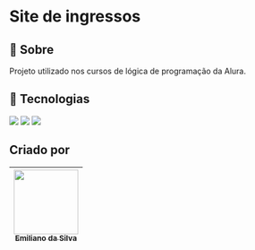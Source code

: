 <h1>Site de ingressos</h1>

<h2>&#128221; Sobre</h2>
<p>Projeto utilizado nos cursos de lógica de programação da Alura.</p>

## &#128640; Tecnologias
<div>
  <img src="https://img.shields.io/badge/HTML-239120?style=for-the-badge&logo=html5&logoColor=white">
  <img src="https://img.shields.io/badge/CSS-239120?&style=for-the-badge&logo=css3&logoColor=white">
  <img src="https://img.shields.io/badge/JavaScript-F7DF1E?style=for-the-badge&logo=javascript&logoColor=black">
</div>

## Criado por 
[<img loading="lazy" src="https://avatars.githubusercontent.com/u/180310138?u=f65d3b19e667420adeda2a69bf1ebdba8b31909c&amp;v=4" width=115><br><sub>Emiliano da Silva</sub>](https://github.com/EmilianoSilva98) |
| :---: |
